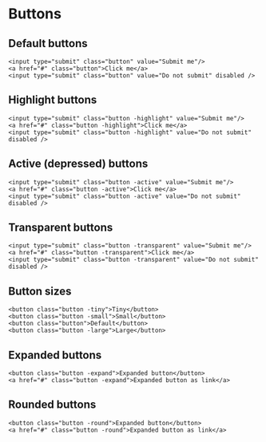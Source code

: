 # Buttons

## Default buttons

```
<input type="submit" class="button" value="Submit me"/>
<a href="#" class="button">Click me</a>
<input type="submit" class="button" value="Do not submit" disabled />

```

## Highlight buttons

```
<input type="submit" class="button -highlight" value="Submit me"/>
<a href="#" class="button -highlight">Click me</a>
<input type="submit" class="button -highlight" value="Do not submit" disabled />
```

## Active (depressed) buttons

```
<input type="submit" class="button -active" value="Submit me"/>
<a href="#" class="button -active">Click me</a>
<input type="submit" class="button -active" value="Do not submit" disabled />
```

## Transparent buttons

```
<input type="submit" class="button -transparent" value="Submit me"/>
<a href="#" class="button -transparent">Click me</a>
<input type="submit" class="button -transparent" value="Do not submit" disabled />
```

## Button sizes

```
<button class="button -tiny">Tiny</button>
<button class="button -small">Small</button>
<button class="button">Default</button>
<button class="button -large">Large</button>
```

## Expanded buttons

```
<button class="button -expand">Expanded button</button>
<a href="#" class="button -expand">Expanded button as link</a>
```

## Rounded buttons

```
<button class="button -round">Expanded button</button>
<a href="#" class="button -round">Expanded button as link</a>
```
